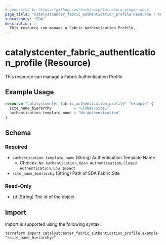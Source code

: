 ```yaml
---
# generated by https://github.com/hashicorp/terraform-plugin-docs
page_title: "catalystcenter_fabric_authentication_profile Resource - terraform-provider-catalystcenter"
subcategory: "SDA"
description: |-
  This resource can manage a Fabric Authentication Profile.
---
```


# catalystcenter_fabric_authentication_profile (Resource)

This resource can manage a Fabric Authentication Profile.

## Example Usage

```terraform
resource "catalystcenter_fabric_authentication_profile" "example" {
  site_name_hierarchy          = "Global/Site1"
  authentication_template_name = "No Authentication"
}
```

<!-- schema generated by tfplugindocs -->
## Schema

### Required

- `authentication_template_name` (String) Authentication Template Name
  - Choices: `No Authentication`, `Open Authentication`, `Closed Authentication`, `Low Impact`
- `site_name_hierarchy` (String) Path of SDA Fabric Site

### Read-Only

- `id` (String) The id of the object

## Import

Import is supported using the following syntax:

```shell
terraform import catalystcenter_fabric_authentication_profile.example "<site_name_hierarchy>"
```
